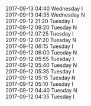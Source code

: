 2017-09-13 04:40 Wednesday  I  
2017-09-13 04:35 Wednesday  N  
2017-09-12 21:20 Tuesday  I  
2017-09-12 09:20 Tuesday  N  
2017-09-12 07:25 Tuesday  I  
2017-09-12 07:20 Tuesday  N  
2017-09-12 06:15 Tuesday  I  
2017-09-12 06:00 Tuesday  N  
2017-09-12 05:55 Tuesday  I  
2017-09-12 05:40 Tuesday  N  
2017-09-12 05:35 Tuesday  I  
2017-09-12 05:15 Tuesday  N  
2017-09-12 05:10 Tuesday  I  
2017-09-12 04:40 Tuesday  N  
2017-09-12 04:35 Tuesday  I  
